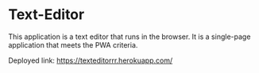 # Text-Editor
This application is a text editor that runs in the browser. It is a single-page application that meets the PWA criteria.

Deployed link: https://texteditorrr.herokuapp.com/ 